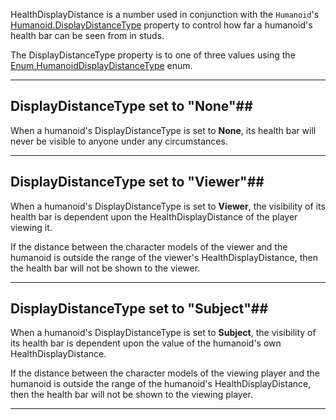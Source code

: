 HealthDisplayDistance is a number used in conjunction with the `Humanoid`'s [Humanoid.DisplayDistanceType](https://developer.roblox.com/api-reference/property/Humanoid/DisplayDistanceType) property to control how far a humanoid's health bar can be seen from in studs.

The DisplayDistanceType property is to one of three values using the [Enum.HumanoidDisplayDistanceType](https://developer.roblox.com/search#stq=HumanoidDisplayDistanceType) enum.

----------

## DisplayDistanceType set to "None"##

When a humanoid's DisplayDistanceType is set to **None**, its health bar will never be visible to anyone under any circumstances.

----------

## DisplayDistanceType set to "Viewer"##

When a humanoid's DisplayDistanceType is set to **Viewer**, the visibility of its health bar is dependent upon the HealthDisplayDistance of the player viewing it.

If the distance between the character models of the viewer and the humanoid is outside the range of the viewer's HealthDisplayDistance, then the health bar will not be shown to the viewer.

----------

## DisplayDistanceType set to "Subject"##

When a humanoid's DisplayDistanceType is set to **Subject**, the visibility of its health bar is dependent upon the value of the humanoid's own HealthDisplayDistance.

If the distance between the character models of the viewing player and the humanoid is outside the range of the humanoid's HealthDisplayDistance, then the health bar will not be shown to the viewing player.

----------